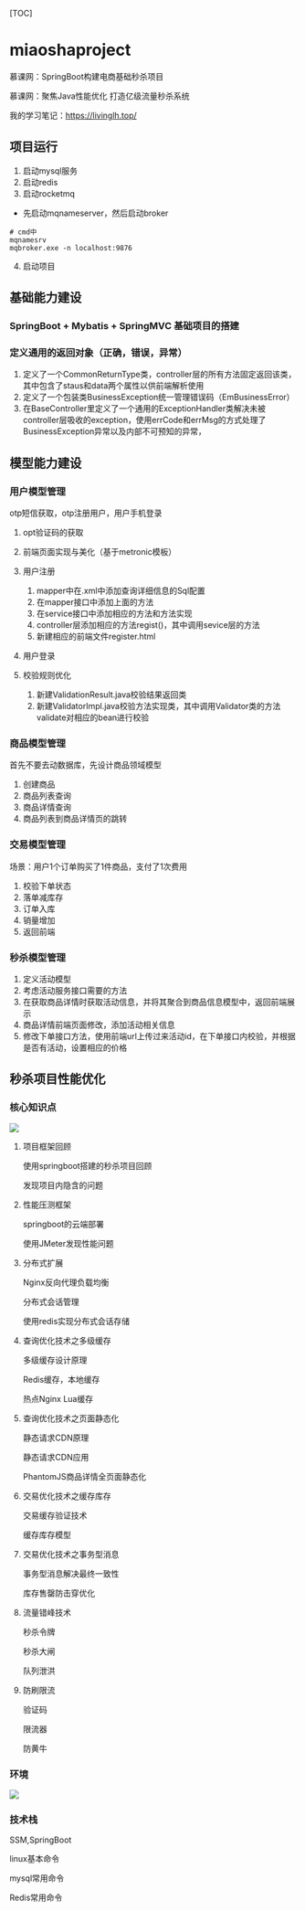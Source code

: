 [TOC]

# miaoshaproject
慕课网：SpringBoot构建电商基础秒杀项目

慕课网：聚焦Java性能优化 打造亿级流量秒杀系统

我的学习笔记：https://livinglh.top/


## 项目运行
1. 启动mysql服务
2. 启动redis
3. 启动rocketmq
- 先启动mqnameserver，然后启动broker

```
# cmd中
mqnamesrv
mqbroker.exe -n localhost:9876
```


4. 启动项目


## 基础能力建设

### SpringBoot + Mybatis + SpringMVC 基础项目的搭建

### 定义通用的返回对象（正确，错误，异常）

1. 定义了一个CommonReturnType类，controller层的所有方法固定返回该类，其中包含了staus和data两个属性以供前端解析使用
2. 定义了一个包装类BusinessException统一管理错误码（EmBusinessError）
3. 在BaseController里定义了一个通用的ExceptionHandler类解决未被controller层吸收的exception，使用errCode和errMsg的方式处理了BusinessException异常以及内部不可预知的异常，

## 模型能力建设

### 用户模型管理

otp短信获取，otp注册用户，用户手机登录

1. opt验证码的获取

2.  前端页面实现与美化（基于metronic模板）

3. 用户注册
   1. mapper中在.xml中添加查询详细信息的Sql配置
   2. 在mapper接口中添加上面的方法
   3. 在service接口中添加相应的方法和方法实现
   4. controller层添加相应的方法regist()，其中调用sevice层的方法
   5. 新建相应的前端文件register.html
4. 用户登录
5. 校验规则优化
   1. 新建ValidationResult.java校验结果返回类
   2. 新建ValidatorImpl.java校验方法实现类，其中调用Validator类的方法validate对相应的bean进行校验

### 商品模型管理

首先不要去动数据库，先设计商品领域模型

1. 创建商品
2. 商品列表查询
3. 商品详情查询
4. 商品列表到商品详情页的跳转

### 交易模型管理

场景：用户1个订单购买了1件商品，支付了1次费用

1. 校验下单状态
2. 落单减库存
3. 订单入库
4. 销量增加
5. 返回前端

### 秒杀模型管理

1. 定义活动模型
2. 考虑活动服务接口需要的方法
3. 在获取商品详情时获取活动信息，并将其聚合到商品信息模型中，返回前端展示
4. 商品详情前端页面修改，添加活动相关信息
5. 修改下单接口方法，使用前端url上传过来活动id，在下单接口内校验，并根据是否有活动，设置相应的价格


## 秒杀项目性能优化
### 核心知识点

![](http://live.livinglh.top/qiniuPicGo/20200427142808.png)



1. 项目框架回顾

   使用springboot搭建的秒杀项目回顾

   发现项目内隐含的问题

2. 性能压测框架

   springboot的云端部署

   使用JMeter发现性能问题

3. 分布式扩展

   Nginx反向代理负载均衡

   分布式会话管理

   使用redis实现分布式会话存储

4. 查询优化技术之多级缓存

   多级缓存设计原理

   Redis缓存，本地缓存

   热点Nginx Lua缓存

5. 查询优化技术之页面静态化

   静态请求CDN原理

   静态请求CDN应用

   PhantomJS商品详情全页面静态化

6. 交易优化技术之缓存库存

   交易缓存验证技术

   缓存库存模型

7. 交易优化技术之事务型消息

   事务型消息解决最终一致性

   库存售罄防击穿优化

8. 流量错峰技术

   秒杀令牌

   秒杀大闸

   队列泄洪

9. 防刷限流

   验证码

   限流器

   防黄牛

### 环境

![](http://live.livinglh.top/qiniuPicGo/20200427144240.png)

### 技术栈

SSM,SpringBoot

linux基本命令

mysql常用命令

Redis常用命令
